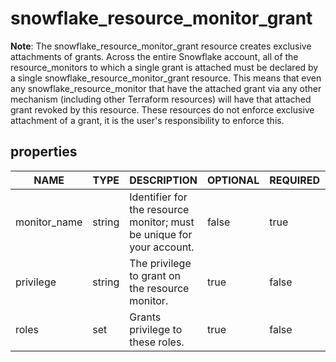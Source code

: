 
# snowflake_resource_monitor_grant

<!-- These docs are auto-generated by code in ./docgen, run by with make docs. Manual edits will be overwritten. -->

**Note**: The snowflake_resource_monitor_grant resource creates exclusive attachments of grants.
		Across the entire Snowflake account, all of the resource_monitors to which a single grant is attached must be declared
		by a single snowflake_resource_monitor_grant resource. This means that even any snowflake_resource_monitor that have the attached
		grant via any other mechanism (including other Terraform resources) will have that attached grant revoked by this resource.
		These resources do not enforce exclusive attachment of a grant, it is the user's responsibility to enforce this.
		
## properties

|     NAME     |  TYPE  |                              DESCRIPTION                              | OPTIONAL | REQUIRED  | COMPUTED |  DEFAULT  |
|--------------|--------|-----------------------------------------------------------------------|----------|-----------|----------|-----------|
| monitor_name | string | Identifier for the resource monitor; must be unique for your account. | false    | true      | false    | <nil>     |
| privilege    | string | The privilege to grant on the resource monitor.                       | true     | false     | false    | "MONITOR" |
| roles        | set    | Grants privilege to these roles.                                      | true     | false     | false    | <nil>     |
